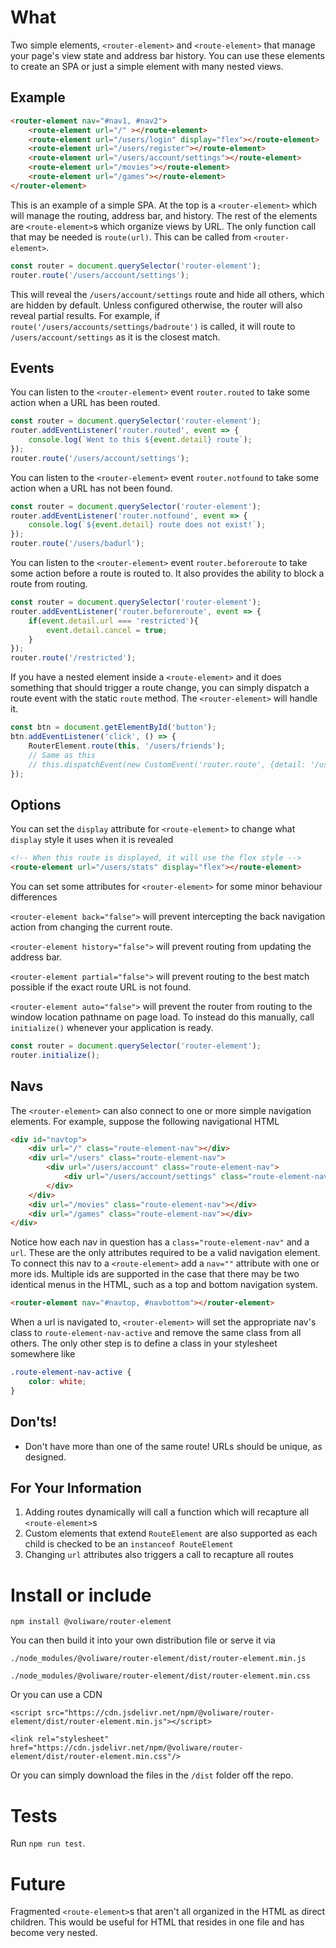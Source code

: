 # What
Two simple elements, `<router-element>` and `<route-element>` that manage your page's view state and address bar history. You can use these elements to create an SPA or just a simple element with many nested views.

## Example

```html
<router-element nav="#nav1, #nav2">
    <route-element url="/" ></route-element>
    <route-element url="/users/login" display="flex"></route-element>
    <route-element url="/users/register"></route-element>
    <route-element url="/users/account/settings"></route-element>
    <route-element url="/movies"></route-element>
    <route-element url="/games"></route-element>
</router-element>
```

This is an example of a simple SPA. At the top is a `<router-element>` which will manage the routing, address bar, and history. The rest of the elements are `<route-element>`s which organize views by URL. The only function call that may be needed is `route(url)`. This can be called from `<router-element>`.

```js
const router = document.querySelector('router-element');
router.route('/users/account/settings');
```

This will reveal the `/users/account/settings` route and hide all others, which are hidden by default. Unless configured otherwise, the router will also reveal partial results. For example, if `route('/users/accounts/settings/badroute')` is called, it will route to `/users/account/settings` as it is the closest match.

## Events
You can listen to the `<router-element>` event `router.routed` to take some action when a URL has been routed.

```js
const router = document.querySelector('router-element');
router.addEventListener('router.routed', event => {
    console.log(`Went to this ${event.detail} route`);
});
router.route('/users/account/settings');
```

You can listen to the `<router-element>` event `router.notfound` to take some action when a URL has not been found.
```js
const router = document.querySelector('router-element');
router.addEventListener('router.notfound', event => {
    console.log(`${event.detail} route does not exist!`);
});
router.route('/users/badurl');
```

You can listen to the `<router-element>` event `router.beforeroute` to take some action before a route is routed to. It also provides the ability to block a route from routing.
```js
const router = document.querySelector('router-element');
router.addEventListener('router.beforeroute', event => {
    if(event.detail.url === 'restricted'){
        event.detail.cancel = true;
    }
});
router.route('/restricted');
```

If you have a nested element inside a `<route-element>` and it does something that should trigger a route change, you can simply dispatch a route event with the static `route` method. The `<router-element>` will handle it.

```js 
const btn = document.getElementById('button');
btn.addEventListener('click', () => {
    RouterElement.route(this, '/users/friends');
    // Same as this
    // this.dispatchEvent(new CustomEvent('router.route', {detail: '/users/friends', bubbles: true}));
});
```

## Options
You can set the `display` attribute for `<route-element>` to change what `display` style it uses when it is revealed

```html
<!-- When this route is displayed, it will use the flex style -->
<route-element url="/users/stats" display="flex"></route-element>
```

You can set some attributes for `<router-element>` for some minor behaviour differences

`<router-element back="false">` will prevent intercepting the back navigation action from changing the current route.

`<router-element history="false">` will prevent routing from updating the address bar. 

`<router-element partial="false">` will prevent routing to the best match possible if the exact route URL is not found. 

`<router-element auto="false">` will prevent the router from routing to the window location pathname on page load. To instead do this manually, call `initialize()` whenever your application is ready.

```js
const router = document.querySelector('router-element');
router.initialize(); 
```

## Navs
The `<router-element>` can also connect to one or more simple navigation elements. For example, suppose the following navigational HTML

```html
<div id="navtop">
    <div url="/" class="route-element-nav"></div>
    <div url="/users" class="route-element-nav">
        <div url="/users/account" class="route-element-nav">
            <div url="/users/account/settings" class="route-element-nav"></div>
        </div>
    </div>
    <div url="/movies" class="route-element-nav"></div>
    <div url="/games" class="route-element-nav"></div>
</div>
```

Notice how each nav in question has a `class="route-element-nav"` and a `url`. These are the only attributes required to be a valid navigation element. To connect this nav to a `<route-element>` add a `nav=""` attribute with one or more ids. Multiple ids are supported in the case that there may be two identical menus in the HTML, such as a top and bottom navigation system.

```html
<router-element nav="#navtop, #navbottom"></router-element>
```

When a url is navigated to, `<router-element>` will set the appropriate nav's class to `route-element-nav-active` and remove the same class from all others. The only other step is to define a class in your stylesheet somewhere like

```css
.route-element-nav-active {
    color: white;
}
```

## Don'ts!
- Don't have more than one of the same route! URLs should be unique, as designed.

## For Your Information
1. Adding routes dynamically will call a function which will recapture all `<route-element>`s
2. Custom elements that extend `RouteElement` are also supported as each child is checked to be an `instanceof RouteElement`
3. Changing `url` attributes also triggers a call to recapture all routes

# Install or include

`npm install @voliware/router-element`

You can then build it into your own distribution file or serve it via 

`./node_modules/@voliware/router-element/dist/router-element.min.js`

`./node_modules/@voliware/router-element/dist/router-element.min.css`

Or you can use a CDN

`<script src="https://cdn.jsdelivr.net/npm/@voliware/router-element/dist/router-element.min.js"></script>`

`<link rel="stylesheet" href="https://cdn.jsdelivr.net/npm/@voliware/router-element/dist/router-element.min.css"/>`

Or you can simply download the files in the `/dist` folder off the repo.

# Tests
Run `npm run test`.

# Future
Fragmented `<route-element>`s that aren't all organized in the HTML as direct children. This would be useful for HTML that resides in one file and has become very nested.
